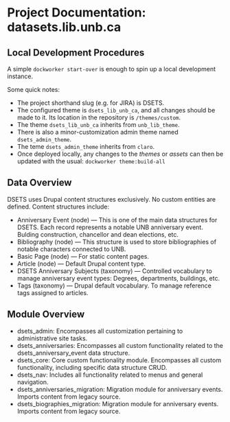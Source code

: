 # Project Documentation: datasets.lib.unb.ca

## Local Development Procedures
A simple ```dockworker start-over``` is enough to spin up a local development instance.

Some quick notes:
* The project shorthand slug (e.g. for JIRA) is DSETS.
* The configured theme is ```dsets_lib_unb_ca```, and all changes should be made to it. Its location in the repository is ```/themes/custom```.
* The theme ```dsets_lib_unb_ca``` inherits from ```unb_lib_theme```.
* There is also a minor-customization admin theme named ```dsets_admin_theme```.
* The teme ```dsets_admin_theme``` inherits from ```claro```.
* Once deployed locally, any changes to the _themes_ or _assets_ can then be updated with the usual: ```dockworker theme:build-all```

## Data Overview
DSETS uses Drupal content structures exclusively. No custom entities are defined. Content structures include:
* Anniversary Event	(node) — This is one of the main data structures for DSETS. Each record represents a notable UNB anniversary event. Bulding
construction, chancellor and dean elections, etc.
* Bibliography (node) — This structure is used to store bibliographies of notable characters connected to UNB.
* Basic Page (node) — For static content pages.
* Article (node) — Default Drupal content type.
* DSETS Anniversary Subjects (taxonomy) — Controlled vocabulary to manage anniversary event types: Degrees, departments, buildings, etc.
* Tags (taxonomy) — Drupal default vocabulary. To manage reference tags assigned to articles.

## Module Overview
* dsets_admin: Encompasses all customization pertaining to administrative site tasks.
* dsets_anniversaries: Encompasses all custom functionality related to the dsets_anniversary_event data structure.  
* dsets_core: Core custom functionality module. Encompasses all custom functionality, including specific data structure CRUD.
* dsets_nav: Includes all functionality related to menus and general navigation. 
* dsets_anniversaries_migration: Migration module for anniversary events. Imports content from legacy source.
* dsets_biographies_migration: Migration module for anniversary events. Imports content from legacy source.
